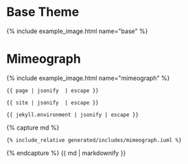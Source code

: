 # Base Theme

{% include example_image.html name="base" %}

# Mimeograph

{% include example_image.html name="mimeograph" %}

<pre><code>{{ page | jsonify  | escape }}</code></pre>
<pre><code>{{ site | jsonify  | escape }}</code></pre>
<pre><code>{{ jekyll.environment | jsonify | escape }}</code></pre>

{% capture md %}
```plantuml
{% include_relative generated/includes/mimeograph.iuml %}
```
{% endcapture %}
{{ md | markdownify }}

</code></pre>
